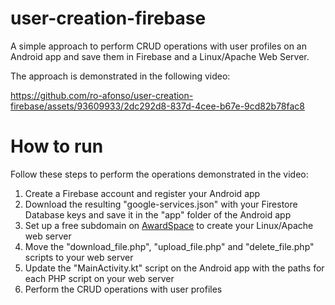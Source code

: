 # user-creation-firebase
A simple approach to perform CRUD operations with user profiles on an Android app and save them in Firebase and a Linux/Apache Web Server.

The approach is demonstrated in the following video:

https://github.com/ro-afonso/user-creation-firebase/assets/93609933/2dc292d8-837d-4cee-b67e-9cd82b78fac8

# How to run

Follow these steps to perform the operations demonstrated in the video:
1) Create a Firebase account and register your Android app
2) Download the resulting "google-services.json" with your Firestore Database keys and save it in the "app" folder of the Android app
3) Set up a free subdomain on [AwardSpace](https://www.awardspace.com) to create your Linux/Apache web server
4) Move the "download_file.php", "upload_file.php" and "delete_file.php" scripts to your web server
5) Update the "MainActivity.kt" script on the Android app with the paths for each PHP script on your web server
6) Perform the CRUD operations with user profiles
